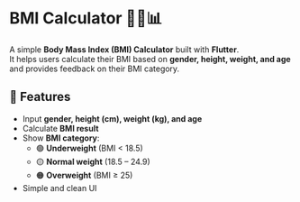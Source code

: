 # BMI Calculator 🏋️‍♂️📊

A simple **Body Mass Index (BMI) Calculator** built with **Flutter**.  
It helps users calculate their BMI based on **gender, height, weight, and age** 
and provides feedback on their BMI category.

## 📱 Features
- Input **gender, height (cm), weight (kg), and age**
- Calculate **BMI result**
- Show **BMI category**:
    - 🟢 **Underweight** (BMI < 18.5)
    - 🟡 **Normal weight** (18.5 – 24.9)
    - 🟠 **Overweight** (BMI ≥ 25)
- Simple and clean UI
